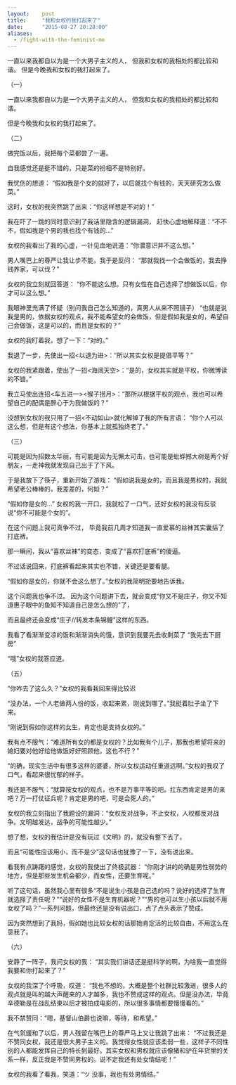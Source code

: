 ```yaml
---
layout:    post
title:     "我和女权的我打起来了"
date:      "2015-08-27 20:28:00"
aliases:
  - /fight-with-the-feminist-me
---
```


一直以来我都自以为是一个大男子主义的人，
但我和女权的我相处的都比较和谐。
但是今晚我和女权的我打起来了。

<!--MORE-->

（一）

一直以来我都自以为是一个大男子主义的人，
但我和女权的我相处的都比较和谐。

但是今晚我和女权的我打起来了。


（二）

做完饭以后，我把每个菜都尝了一遍。

自我感觉还是挺不错的，只是菜的扮相不是特别好。

我忧伤的想道：
“假如我是个女的就好了，以后就找个有钱的，天天研究怎么做菜。”

这时，女权的我突然跳了出来：“你这样想是不对的！”

我在吓了一跳的同时意识到了我话里隐含的逻辑漏洞，
赶快心虚地解释道：“不不不，假如我是个男的我也找个有钱的...”

女权的我看出了我的心虚，一针见血地说道：“你潜意识并不这么想。”

男人嘴巴上的尊严让我让步不能，我于是反问：
“那就我找一个会做饭的，我去挣钱养家，可以伐？”

女权的我立刻就回答道：
“你不能这么想。只有女性在自己选择了想做饭以后，你才可以这么想。”

我眼神里充满了怀疑（别问我自己怎么知道的，真男人从来不照镜子）
“也就是说我是男的，依据女权的观点，我不能希望女的会做饭，但是假如我是女的，希望自己会做饭，这是可以的，而且是女权的？”

女权的我盯着我，想了一下：“对的。”

我退了一步，先使出一招<以退为进>：“所以其实女权是提倡平等？”

女权的我紧跟着，使出了一招<海阔天空>：“是的，女权其实就是平权，你微博读的不错。”

我立马使出连招<车五进一><猴子捞月>：“那所以根据平权的观点，我也可以希望自己的配偶是醉心于为我做饭的？”

没想到女权的我只用了一招<不动如山>就化解掉了我的所有言语：
“你个人可以这么想，但是有这个想法，你基本上就孤独终老了。”


（三）

可能是因为招数太华丽，有可能是因为无懈太可击，也可能是蚍蜉撼大树是两个好朋友，一走神我就发现自己出于了下风。

于是我放下了筷子，重新开始了游戏：
“假如说我是女的，而且我是男权的，我就希望老公棒棒的，我差差的，何如？”

“假如你是女的…”
女权的我一开口，我就松了一口气，还好女权的我没有反驳说“你不可能是个女的”。

在这个问题上我可真争不过，
毕竟我前几周才知道我一直爱慕的丝袜其实囊括了打底裤。

那一瞬间，我从“喜欢丝袜”的变态，变成了“喜欢打底裤”的傻逼。

不过话说回来，打底裤看起来其实也不错，关键还是要看腿。

“假如你是女的，你就不会这么想了。”女权的我简明扼要地告诉我。

这个问题我也争不过。
因为这个问题讲下去，就会变成“你又不是庄子，你又不知道惠子眼中的鱼知不知道自己是怎么想的”了，

而且最终还会变成“庄子//转发本条锦鲤”这样的东西。

我看了看渐渐变凉的饭和渐渐消失的饿，意识到我要先去收剩菜了
“我先去下厨房”

“哦”女权的我答应道。


（五）

“你咋去了这么久？”女权的我看我回来得比较迟

“没办法，一个人老做两人份的饭，收起来累，刚说到哪了。”我挺着肚子坐了下来。

“刚说到假如你这样的女生，肯定也是支持女权的。”

我有点不服气：“难道所有女的都是女权的？比如我有个儿子，那我也希望将来的媳妇要对他好给他做饭好好照顾他，这也不行？”

“的确，现实生活中有很多这样的婆婆，所以女权运动任重道远啊。”女权的我叹了口气，看起来很忧郁的样子。

我还是不服气：“就算按女权的观点，也不是万事平等的吧。扛东西肯定是男的来吧？万一打仗征兵呢？肯定是男的吧，可是会死人的。”

女权的我立刻指出了我题设的漏洞：“女权反对战争，不止女权，人权都反对战争。文明越发达，战争的可能性越少。”

想了想，女权的我估计是没有玩过《文明》的，就没有整下去了。

而且“可能性应该用小，而不是少”这句话也犹豫了一下，没有说出来。

看我有点踌躇的感觉，女权的我使出了终极武器：
“你刚才讲的的确是男性弱势的地方，但是那些发生机会都少，而女性，还要生育呢。”

听了这句话，虽然我心里有很多“不是说生小孩是自己选的吗？说好的选择了生育就选择了责任呢？”“说好的女性不是生育机器呢？”“男的也可以生小孩以后就不用女权了吗？”一系列问题，但最终还是没有说出口，点了点头表示了赞成。

因为突然想到了我妈，假如她也比较女权的话那她肯定活的比较自由，不用这么在意我了。


（六）

安静了一阵子，我问女权的我：
“其实我们讲话还是挺科学的啊，为啥我一直觉得我要和你打起来了？”

女权的我深了个呼吸，叹道：
“我也不想的。大概是整个社群比较激进，很多人的观点就是叫的越大声醒来的人才越多，我也不赞成这样的观点。但是没办法，毕竟辛德勒是在战乱结束以后才被拍成电影的，所以很多事情都要慢慢看的。”

我不禁赞同：“嗯，基督山伯爵也说嘛，等待，和希望。”

在气氛缓和了以后，男人残留在嘴巴上的尊严马上又让我跳了出来：
“不过我还是不赞同女权，我还是很大男子主义的。我觉得女性就应该柔弱一些，这样子不同性别的人都能发挥自己的特长到最好。其实女权和男权就应该像猪和驴在年货里的关系一样，反正我是不赞同男权的。说不定我还有处女情结呢！”

女权的我看了看我，笑道：“ツ 没事，我也有处男情结。”

